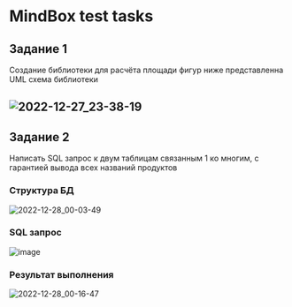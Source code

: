 # MindBox test tasks
## Задание 1

Создание библиотеки для расчёта площади фигур ниже представленна UML схема библиотеки

![2022-12-27_23-38-19](https://user-images.githubusercontent.com/86874761/209723617-bb06eeff-101d-4649-9e75-c03a96a1248d.png)
-------------

## Задание 2

Написать SQL запрос к двум таблицам связанным 1 ко многим, с гарантией вывода всех названий продуктов
### Структура БД
![2022-12-28_00-03-49](https://user-images.githubusercontent.com/86874761/209723635-b689f87b-617b-4ce0-bdd6-9545e3c56b47.png)

### SQL запрос
![image](https://user-images.githubusercontent.com/86874761/209768508-e6746f19-7140-4fa6-9ae8-fdb8dd48335e.png)


### Результат выполнения
![2022-12-28_00-16-47](https://user-images.githubusercontent.com/86874761/209723646-855c0ab9-0fcc-48b5-8ff0-f2da0ca94c2c.png)
